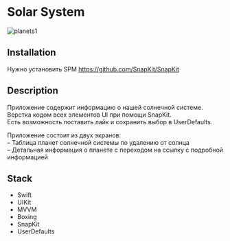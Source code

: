 # Solar System
![planets1](https://user-images.githubusercontent.com/69955420/188327665-60c2f40e-4478-465c-9003-8232753388cd.gif)

## Installation
Нужно установить SPM https://github.com/SnapKit/SnapKit

## Description

Приложение содержит информацию о нашей солнечной системе.</br>
Верстка кодом всех элементов UI при помощи SnapKit.</br>
Есть возможность поставить лайк и сохранить выбор в UserDefaults.</br>

Приложение состоит из двух экранов: </br>
– Таблица планет солнечной системы по удалению от солнца </br>
– Детальная информация о планете с переходом на ссылку с подробной информацией </br>

## Stack

- Swift
- UIKit
- MVVM
- Boxing
- SnapKit
- UserDefaults
